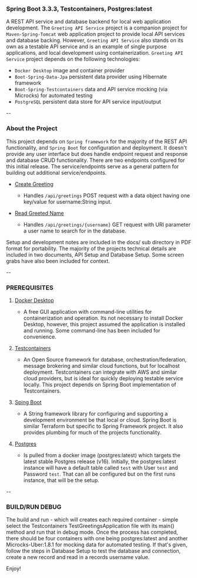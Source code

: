 ### Spring Boot 3.3.3, Testcontainers, Postgres:latest

A REST API service and database backend for local web application development. The `Greeting API Service` project is a companion project for `Maven-Spring-Tomcat` web application project to provide local API services and database backing. However, `Greeting API Service` also stands on its own as a testable API service and is an example of single purpose applications, and local development using containerization. `Greeting API Service` project depends on the following technologies:

- `Docker Desktop` image and container provider
- `Boot-Spring-Data-Jpa` persistent data provider using Hibernate framework
- `Boot-Spring-Testcontainers` data and API service mocking (via Microcks) for automated testing
- `PostgreSQL` persistent data store for API service input/output

--

### About the Project

This project depends on `Spring framework` for the majority of the REST API functionality, and `Spring Boot` for configuration and deployment. It doesn't provide any user interface but does handle endpoint request and response and database CRUD functionality. There are two endpoints configured for this initial release. The service/endpoints serve as a general pattern for building out additional service/endpoints.

- [Create Greeting](https://github.com/rwhite35/sping-testcontainer-postgres/blob/master/src/main/java/com/demo/greetings/api/GreetingController.java)<br />

  - Handles `/api/greetings` POST request with a data object having one key/value for username:String input.

- [Read Greeted Name](https://github.com/rwhite35/sping-testcontainer-postgres/blob/master/src/main/java/com/demo/greetings/api/GreetingController.java)<br />
  - Handles `/api/greetings/{username}` GET request with URI parameter a user name to search for in the database.

Setup and development notes are included in the docs/ sub directory in PDF format for portability. The majority of the projects technical details are included in two documents, API Setup and Database Setup. Some screen grabs have also been included for context.

--

### PREREQUISITES

1. [Docker Desktop](https://www.docker.com/products/docker-desktop/)<br />

   - A free GUI application with command-line utilities for containerization and operation. Its not necessary to install Docker Desktop, however, this project assumed the application is installed and running. Some command-line has been included for convenience.

2. [Testcontainers](https://testcontainers.com)<br />

   - An Open Source framework for database, orchestration/federation, message brokering and similar cloud functions, but for localhost deployment. Testcontainers can integrate with AWS and similar cloud providers, but is ideal for quickly deploying testable service locally. This project depends on Spring Boot implementation of Testcontainers.

3. [Sping Boot](https://spring.io/projects/spring-boot)<br />

   - A String framework library for configuring and supporting a development environment be that local or cloud. Spring Boot is similar Terraform but specific to Spring Framework project. It also provides plumbing for much of the projects functionality.

4. [Postgres](https://www.postgresql.org)<br />

   - Is pulled from a docker image (postgres:latest) which targets the latest stable Postgres release (v16). Initially, the postgres:latest instance will have a default table called `test` with User `test` and Password `test`. That can all be configured but on the first runs instance, that will be the setup.

--

### BUILD/RUN DEBUG

The build and run - which will creates each required container - simple select the Testcontainers TestGreetingsApplication file with its main() method and run that in debug mode. Once the process has completed, there should be four containers with one being postgres:latest and another Microcks-Uber:1.8.1 for mocking data for automated testing. If that's given, follow the steps in Database Setup to test the database and connection, create a new record and read in a records username value.

Enjoy!
